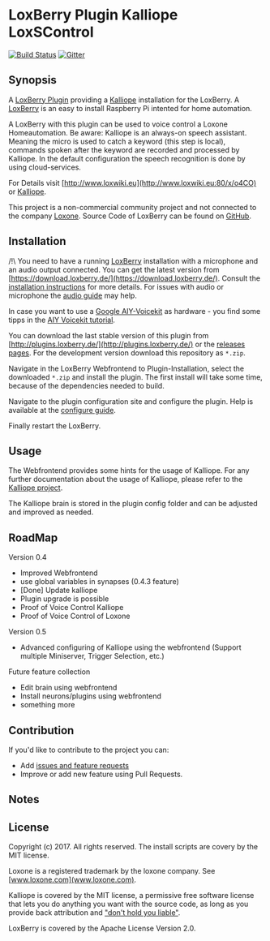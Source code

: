 # LoxBerry Plugin Kalliope LoxSControl

[![Build Status](https://travis-ci.org/andweber/kalliope_loxberry.svg?branch=master)](https://travis-ci.org/andweber/kalliope_neuron_loxone)
[![Gitter](https://badges.gitter.im/gitterHQ/gitter.svg)](https://gitter.im/kalliope-project/Lobby)

## Synopsis

A [LoxBerry Plugin](http://plugins.loxberry.de/) providing a [Kalliope](https://github.com/kalliope-project/kalliope/) installation for the LoxBerry. A [LoxBerry](http://www.loxwiki.eu:80/x/o4CO) is an easy to install Raspberry Pi intented for home automation.

A LoxBerry with this plugin can be used to voice control a Loxone Homeautomation. Be aware: Kalliope is an always-on speech assistant. Meaning the micro is used to catch a keyword (this step is local), commands spoken after the keyword are recorded and processed by Kalliope. In the default configuration the speech recognition is done by using cloud-services. 

For Details visit [http://www.loxwiki.eu](http://www.loxwiki.eu:80/x/o4CO) or [Kalliope](https://github.com/kalliope-project/kalliope/).


This project is a non-commercial community project and not connected to the company [Loxone](www.loxone.com).
Source Code of LoxBerry can be found on [GitHub](https://github.com/mschlenstedt/Loxberry).

## Installation

/!\ You need to have a running [LoxBerry](http://www.loxwiki.eu:80/x/o4CO) installation with a microphone and an audio output connected. You can get the latest version from [https://download.loxberry.de/](https://download.loxberry.de/). Consult the [installation instructions](http://www.loxwiki.eu:80/x/r4CO) for more details.
For issues with audio or microphone the [audio guide](AUDIO.md) may help.

In case you want to use a [Google AIY-Voicekit](https://aiyprojects.withgoogle.com/voice/) as hardware - you find some tipps in the [AIY Voicekit tutorial](AIY_VOICEKIT.md).

You can download the last stable version of this plugin from [http://plugins.loxberry.de/](http://plugins.loxberry.de/) or the [releases pages](https://github.com/andweber/loxberry-plugin-kalliope/releases). For the development version download this repository as `*.zip`.

Navigate in the LoxBerry Webfrontend to Plugin-Installation, select the downloaded `*.zip` and install the plugin. The first install will take some time, because of the dependencies needed to build.

Navigate to the plugin configuration site and configure the plugin. Help is available at the [configure guide](CONFIG.md). 

Finally restart the LoxBerry.

## Usage

The Webfrontend provides some hints for the usage of Kalliope. For any further documentation about the usage of Kalliope, please refer to the [Kalliope project](https://github.com/kalliope-project/kalliope/).

The Kalliope brain is stored in the plugin config folder and can be adjusted and improved as needed. 


## RoadMap

Version 0.4
- Improved Webfrontend
- use global variables in synapses (0.4.3 feature)
- [Done] Update kalliope
- Plugin upgrade is possible
- Proof of Voice Control Kalliope
- Proof of Voice Control of Loxone

Version 0.5
- Advanced configuring of Kalliope using the webfrontend (Support multiple Miniserver, Trigger Selection, etc.)

Future feature collection
- Edit brain using webfrontend
- Install neurons/plugins using webfrontend
- something more

## Contribution

If you'd like to contribute to the project you can:
- Add [issues and feature requests](../../issues)
- Improve or add new feature using Pull Requests.

## Notes



## License

Copyright (c) 2017. All rights reserved.
The install scripts are covery by the MIT license.

Loxone is a registered trademark by the loxone company. See [www.loxone.com](www.loxone.com). 

Kalliope is covered by the MIT license, a permissive free software license that lets you do anything you want with the source code, as long as you provide back attribution and ["don't hold you liable"](http://choosealicense.com/).

LoxBerry is covered by the Apache License Version 2.0. 
